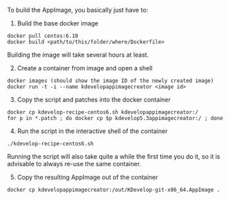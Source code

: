 To build the AppImage, you basically just have to:

1) Build the base docker image

```
docker pull centos:6.10
docker build <path/to/this/folder/where/Dockerfile>
```
Building the image will take several hours at least.

2) Create a container from image and open a shell
```
docker images (should show the image ID of the newly created image)
docker run -t -i --name kdevelopappimagecreator <image id>
```

3) Copy the script and patches into the docker container
```
docker cp kdevelop-recipe-centos6.sh kdevelopappimagecreator:/
for p in *.patch ; do docker cp $p kdevelop5.3appimagecreator:/ ; done
```

4) Run the script in the interactive shell of the container
```
./kdevelop-recipe-centos6.sh
```

Running the script will also take quite a while the first time you do it,
so it is advisable to always re-use the same container.

5) Copy the resulting AppImage out of the container
```
docker cp kdevelopappimagecreator:/out/KDevelop-git-x86_64.AppImage .
```
